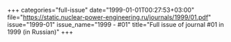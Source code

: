 +++
categories="full-issue"
date="1999-01-01T00:27:53+03:00"
file="https://static.nuclear-power-engineering.ru/journals/1999/01.pdf"
issue="1999-01"
issue_name="1999 - #01"
title="Full issue of journal #01 in 1999 (in Russian)"
+++